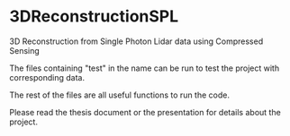 # 3DReconstructionSPL
3D Reconstruction from Single Photon Lidar data using Compressed Sensing

The files containing "test" in the name can be run to test the project with corresponding data.

The rest of the files are all useful functions to run the code.

Please read the thesis document or the presentation for details about the project.
